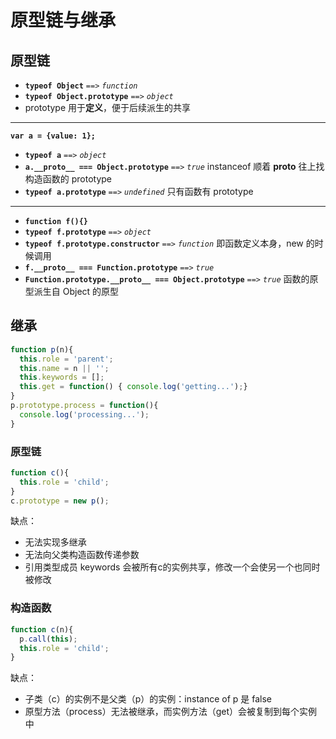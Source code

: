 # 原型链与继承
## 原型链
- **`typeof Object`** `==>` _`function`_
- **`typeof Object.prototype`** `==>` _`object`_
- prototype 用于**定义**，便于后续派生的共享
---
**`var a = {value: 1};`**
- **`typeof a`** `==>` _`object`_
- **`a.__proto__ === Object.prototype`** `==>` _`true`_ instanceof 顺着 __proto__ 往上找构造函数的 prototype
- **`typeof a.prototype`** `==>` _`undefined`_ 只有函数有 prototype
---
- **`function f(){}`**
- **`typeof f.prototype`** `==>` _`object`_
- **`typeof f.prototype.constructor`** `==>` _`function`_ 即函数定义本身，new 的时候调用
- **`f.__proto__ === Function.prototype`** `==>` _`true`_
- **`Function.prototype.__proto__ === Object.prototype`** `==>` _`true`_ 函数的原型派生自 Object 的原型
## 继承
```js
function p(n){
  this.role = 'parent';
  this.name = n || '';
  this.keywords = [];
  this.get = function() { console.log('getting...');}
}
p.prototype.process = function(){
  console.log('processing...');
}
```
### 原型链
```js
function c(){
  this.role = 'child';
}
c.prototype = new p();
```
缺点：
- 无法实现多继承
- 无法向父类构造函数传递参数
- 引用类型成员 keywords 会被所有c的实例共享，修改一个会使另一个也同时被修改
### 构造函数
```js
function c(n){
  p.call(this);
  this.role = 'child';
}
```
缺点：
- 子类（c）的实例不是父类（p）的实例：instance of p 是 false
- 原型方法（process）无法被继承，而实例方法（get）会被复制到每个实例中
